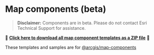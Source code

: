 # Map components (beta)

> **Disclaimer:** Components are in beta. Please do not contact Esri Technical Support for assistance.

📁 **[Click here to download all map component templates as a ZIP file](https://download-directory.github.io?url=https://github.com/Esri/jsapi-resources/tree/main/component-samples/map-components/templates)** 📁

These templates and samples are for [@arcgis/map-components](https://www.npmjs.com/package/@arcgis/map-components)

